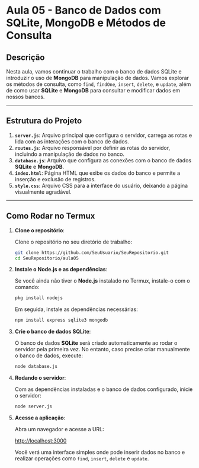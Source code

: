 # Aula 05 - Banco de Dados com SQLite, MongoDB e Métodos de Consulta

## Descrição

Nesta aula, vamos continuar o trabalho com o banco de dados SQLite e introduzir o uso de **MongoDB** para manipulação de dados. Vamos explorar os métodos de consulta, como `find`, `findOne`, `insert`, `delete`, e `update`, além de como usar **SQLite** e **MongoDB** para consultar e modificar dados em nossos bancos.

---

## Estrutura do Projeto

1. **`server.js`**: Arquivo principal que configura o servidor, carrega as rotas e lida com as interações com o banco de dados.
2. **`routes.js`**: Arquivo responsável por definir as rotas do servidor, incluindo a manipulação de dados no banco.
3. **`database.js`**: Arquivo que configura as conexões com o banco de dados **SQLite** e **MongoDB**.
4. **`index.html`**: Página HTML que exibe os dados do banco e permite a inserção e exclusão de registros.
5. **`style.css`**: Arquivo CSS para a interface do usuário, deixando a página visualmente agradável.

---

## Como Rodar no Termux

1. **Clone o repositório**:

   Clone o repositório no seu diretório de trabalho:
   ```bash
   git clone https://github.com/SeuUsuario/SeuRepositorio.git
   cd SeuRepositorio/aula05
   ```

2. **Instale o Node.js e as dependências**:

   Se você ainda não tiver o **Node.js** instalado no Termux, instale-o com o comando:
   ```bash
   pkg install nodejs
   ```

   Em seguida, instale as dependências necessárias:
   ```bash
   npm install express sqlite3 mongodb
   ```

3. **Crie o banco de dados SQLite**:

   O banco de dados **SQLite** será criado automaticamente ao rodar o servidor pela primeira vez. No entanto, caso precise criar manualmente o banco de dados, execute:
   ```bash
   node database.js
   ```

4. **Rodando o servidor**:

   Com as dependências instaladas e o banco de dados configurado, inicie o servidor:
   ```bash
   node server.js
   ```

5. **Acesse a aplicação**:

   Abra um navegador e acesse a URL:
   
   [http://localhost:3000](http://localhost:3000)
   

   Você verá uma interface simples onde pode inserir dados no banco e realizar operações como `find`, `insert`, `delete` e `update`.

